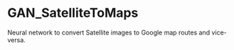 # GAN_SatelliteToMaps
Neural network to convert Satellite images to Google map routes and vice-versa.
